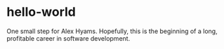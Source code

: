 # hello-world
One small step for Alex Hyams.
Hopefully, this is the beginning of a long, profitable career in software development.
